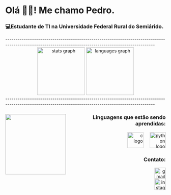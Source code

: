 <h1 align="left">Olá 👋🙂! Me chamo Pedro.</h1>
<h3 align="left">💻Estudante de TI na Universidade Federal Rural do Semiárido.</h3>
-------------------------------------------------------------------------------------------------------------------------------------------------------

<div align="center">
  <img src="https://github-readme-stats.vercel.app/api?username=pedrolucascrdr&hide_title=false&hide_rank=false&show_icons=true&include_all_commits=true&count_private=true&disable_animations=false&theme=merko&locale=en&hide_border=false" height="150" alt="stats graph"  />
  <img src="https://github-readme-stats.vercel.app/api/top-langs?username=pedrolucascrdr&locale=en&hide_title=false&layout=compact&card_width=320&langs_count=5&theme=merko&hide_border=false" height="150" alt="languages graph"  />
</div>
-------------------------------------------------------------------------------------------------------------------------------------------------------

###

<img align="left" height="190" src="https://media1.tenor.com/m/hmORmKK6V4AAAAAC/sips-tea-soul-eater.gif"  />


###
<h3 align="right">Linguagens que estão sendo aprendidas:</h3>
<div align="right">
  <img src="https://cdn.jsdelivr.net/gh/devicons/devicon/icons/c/c-original.svg" height="50" alt="c logo"  />
  <img width="12" />
  <img src="https://cdn.jsdelivr.net/gh/devicons/devicon/icons/python/python-original.svg" height="50" alt="python logo"  />
</div>

###
<h3 align="right">Contato:</h3>
<div align="right">
    <a href = "mailto:pedrolucassc23@gmail.com"><img src="https://img.shields.io/static/v1?message=Gmail&logo=gmail&label=&color=D14836&logoColor=white&labelColor=&style=for-the-badge" height="35" alt="gmail logo"  />
    </div>
    
<div align="right">
    <a href = "https://www.instagram.com/balao_eletronico/"><img src="https://img.shields.io/static/v1?message=Instagram&logo=instagram&label=&color=E4405F&logoColor=white&labelColor=&style=for-the-badge" height="35" alt="instagram logo"  />
    </div>

###
